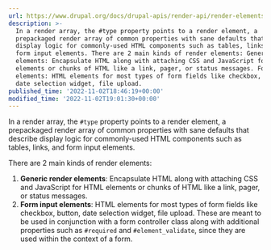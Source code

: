 ```yaml
---
url: https://www.drupal.org/docs/drupal-apis/render-api/render-elements
description: >-
  In a render array, the #type property points to a render element, a
  prepackaged render array of common properties with sane defaults that describe
  display logic for commonly-used HTML components such as tables, links, and
  form input elements. There are 2 main kinds of render elements: Generic render
  elements: Encapsulate HTML along with attaching CSS and JavaScript for HTML
  elements or chunks of HTML like a link, pager, or status messages. Form input
  elements: HTML elements for most types of form fields like checkbox, button,
  date selection widget, file upload.
published_time: '2022-11-02T18:46:19+00:00'
modified_time: '2022-11-02T19:01:30+00:00'
---
```

In a render array, the `#type` property points to a render element, a prepackaged render array of common properties with sane defaults that describe display logic for commonly-used HTML components such as tables, links, and form input elements.

There are 2 main kinds of render elements:

1. **Generic render elements**: Encapsulate HTML along with attaching CSS and JavaScript for HTML elements or chunks of HTML like a link, pager, or status messages.
2. **Form input elements**: HTML elements for most types of form fields like checkbox, button, date selection widget, file upload. These are meant to be used in conjunction with a form controller class along with additional properties such as `#required` and `#element_validate`, since they are used within the context of a form.